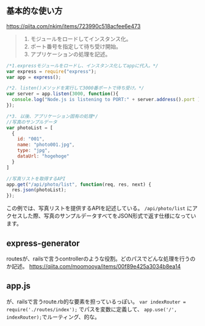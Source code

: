 ## 基本的な使い方
https://qiita.com/nkjm/items/723990c518acfee6e473

>1. モジュールをロードしてインスタンス化。
>2. ポート番号を指定して待ち受け開始。
>3. アプリケーションの処理を記述。

```js
/*1.expressモジュールをロードし、インスタンス化してappに代入。*/
var express = require("express");
var app = express();

/*2. listen()メソッドを実行して3000番ポートで待ち受け。*/
var server = app.listen(3000, function(){
  console.log("Node.js is listening to PORT:" + server.address().port );
});

/*3. 以後、アプリケーション固有の処理*/
//写真のサンプルデータ
var photoList = [
  {
    id: "001",
    name: "photo001.jpg",
    type: "jpg",
    dataUrl: "hogehoge"
  }
]

//写真リストを取得するAPI
app.get("/api/photo/list", function(req, res, next) {
  res.json(photoList);
});
```
この例では、写真リストを提供するAPIを記述している。 `/api/photo/list` にアクセスした際、写真のサンプルデータすべてをJSON形式で返す仕様になっています。

## express-generator
routesが、railsで言うcontrollerのような役割。どのパスでどんな処理を行うのか記述。
https://qiita.com/moomooya/items/00f89e425a3034b8ea14


## app.js
が、railsで言うroute.rb的な要素を担っているっぽい。
`var indexRouter = require('./routes/index');` でパスを変数に定義して、
`app.use('/', indexRouter);`でルーティング、的な。
